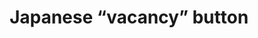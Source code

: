 ---
layout: smileys&emotion
title: Japanese “vacancy” button
emoji: japanese_vacancy_button
permalink: 🈳.html
image: assets/img/3moji/japanese_vacancy_button.png
---